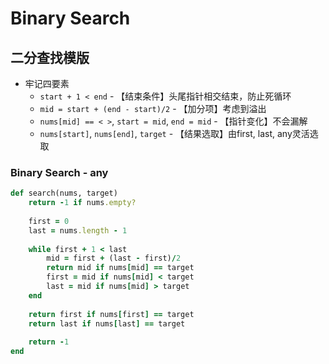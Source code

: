 # Binary Search

## 二分查找模版

* 牢记四要素
  * `start + 1 < end` - 【结束条件】头尾指针相交结束，防止死循环
  * `mid = start + (end - start)/2` - 【加分项】考虑到溢出
  * `nums[mid] == < >`, `start = mid`, `end = mid` - 【指针变化】不会漏解
  * `nums[start]`, `nums[end]`, `target` - 【结果选取】由first, last, any灵活选取

### Binary Search - any

```ruby
def search(nums, target)
    return -1 if nums.empty?
    
    first = 0
    last = nums.length - 1
    
    while first + 1 < last
        mid = first + (last - first)/2
        return mid if nums[mid] == target
        first = mid if nums[mid] < target
        last = mid if nums[mid] > target
    end
    
    return first if nums[first] == target
    return last if nums[last] == target
    
    return -1
end
```

